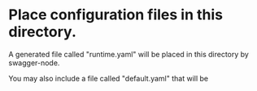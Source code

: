 # Place configuration files in this directory.

A generated file called "runtime.yaml" will be placed in this directory by swagger-node.

You may also include a file called "default.yaml" that will be 
